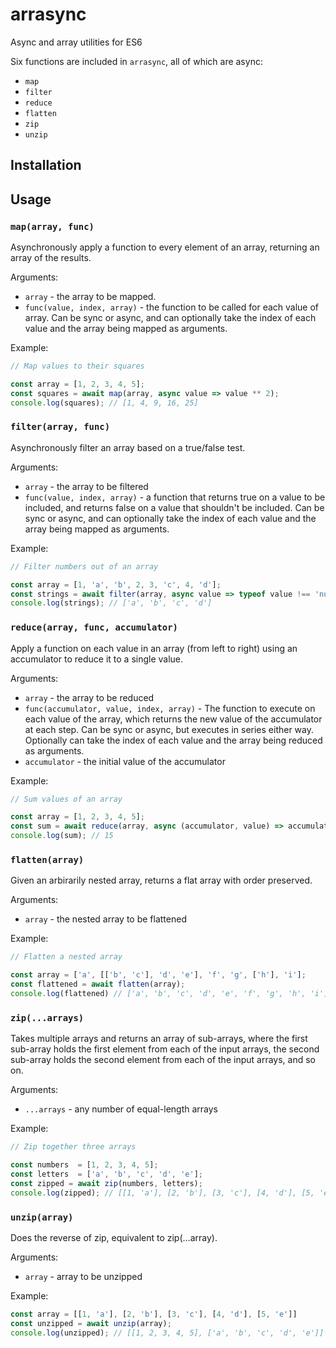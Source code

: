 # arrasync
Async and array utilities for ES6

Six functions are included in `arrasync`, all of which are async:
* `map`
* `filter`
* `reduce`
* `flatten`
* `zip`
* `unzip`

## Installation

## Usage

### `map(array, func)`
Asynchronously apply a function to every element of an array, returning an array of the results.

Arguments:
* `array` - the array to be mapped.
* `func(value, index, array)` - the function to be called for each value of array. Can be sync or async, and can optionally take the index of each value and the array being mapped as arguments.

Example:
```javascript
// Map values to their squares

const array = [1, 2, 3, 4, 5];
const squares = await map(array, async value => value ** 2);
console.log(squares); // [1, 4, 9, 16, 25]
```

### `filter(array, func)`

Asynchronously filter an array based on a true/false test.

Arguments:
* `array` - the array to be filtered
* `func(value, index, array)` - a function that returns true on a value to be included, and returns false on a value that shouldn't be included. Can be sync or async, and can optionally take the index of each value and the array being mapped as arguments.

Example:
```javascript
// Filter numbers out of an array

const array = [1, 'a', 'b', 2, 3, 'c', 4, 'd'];
const strings = await filter(array, async value => typeof value !== 'number');
console.log(strings); // ['a', 'b', 'c', 'd']
```

### `reduce(array, func, accumulator)`

Apply a function on each value in an array (from left to right) using an accumulator to reduce it to a single value.

Arguments:
* `array` - the array to be reduced
* `func(accumulator, value, index, array)` - The function to execute on each value of the array, which returns the new value of the accumulator at each step. Can be sync or async, but executes in series either way. Optionally can take the index of each value and the array being reduced as arguments.
* `accumulator` - the initial value of the accumulator

Example:
```javascript
// Sum values of an array

const array = [1, 2, 3, 4, 5];
const sum = await reduce(array, async (accumulator, value) => accumulator + value, 0);
console.log(sum); // 15
```

### `flatten(array)`

Given an arbirarily nested array, returns a flat array with order preserved.

Arguments:
* `array` - the nested array to be flattened

Example:
```javascript
// Flatten a nested array

const array = ['a', [['b', 'c'], 'd', 'e'], 'f', 'g', ['h'], 'i'];
const flattened = await flatten(array);
console.log(flattened) // ['a', 'b', 'c', 'd', 'e', 'f', 'g', 'h', 'i'];
```

### `zip(...arrays)`

 Takes multiple arrays and returns an array of sub-arrays, where the first sub-array holds the first element from each of the input arrays, the second sub-array holds the second element from each of the input arrays, and so on. 
 
 Arguments:
 * `...arrays` - any number of equal-length arrays
 
 Example:
 ```javascript
 // Zip together three arrays
 
 const numbers  = [1, 2, 3, 4, 5];
 const letters  = ['a', 'b', 'c', 'd', 'e'];
 const zipped = await zip(numbers, letters);
 console.log(zipped); // [[1, 'a'], [2, 'b'], [3, 'c'], [4, 'd'], [5, 'e']]
 ```

### `unzip(array)`

Does the reverse of zip, equivalent to zip(...array).

Arguments:
* `array` - array to be unzipped

Example:
```javascript
const array = [[1, 'a'], [2, 'b'], [3, 'c'], [4, 'd'], [5, 'e']]
const unzipped = await unzip(array);
console.log(unzipped); // [[1, 2, 3, 4, 5], ['a', 'b', 'c', 'd', 'e']] 
```
